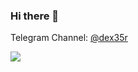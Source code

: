 ### Hi there 👋

Telegram Channel: [@dex35r](https://t.me/dex35r)

![](https://komarev.com/ghpvc/?username=dex35&color=blue&style=flat)
